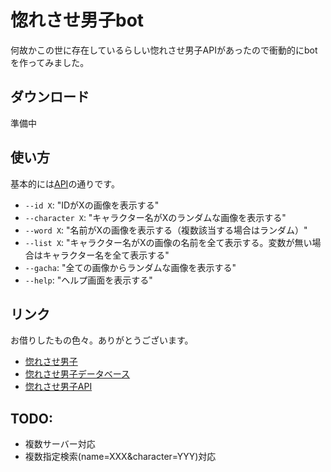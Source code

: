 # 惚れさせ男子bot
何故かこの世に存在しているらしい惚れさせ男子APIがあったので衝動的にbotを作ってみました。

## ダウンロード
準備中

## 使い方
基本的には[API](https://github.com/minato128/Horesase-Web-API)の通りです。
* `--id X`: "IDがXの画像を表示する"
* `--character X`: "キャラクター名がXのランダムな画像を表示する"
* `--word X`: "名前がXの画像を表示する（複数該当する場合はランダム）"
* `--list X`: "キャラクター名がXの画像の名前を全て表示する。変数が無い場合はキャラクター名を全て表示する"
* `--gacha`: "全ての画像からランダムな画像を表示する"
* `--help`: "ヘルプ画面を表示する"

## リンク
お借りしたもの色々。ありがとうございます。
* [惚れさせ男子](http://jigokuno.com)
* [惚れさせ男子データベース](https://github.com/horesase/horesase-boys)
* [惚れさせ男子API](https://github.com/minato128/Horesase-Web-API)

## TODO:
* 複数サーバー対応
* 複数指定検索(name=XXX&character=YYY)対応